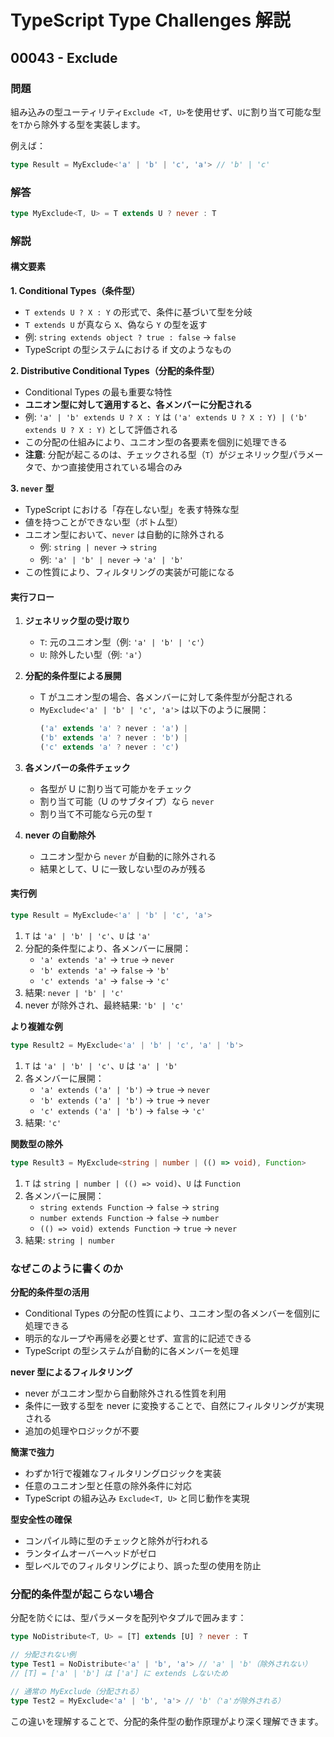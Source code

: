 # TypeScript Type Challenges 解説

## 00043 - Exclude

### 問題

組み込みの型ユーティリティ`Exclude <T, U>`を使用せず、`U`に割り当て可能な型を`T`から除外する型を実装します。

例えば：

```typescript
type Result = MyExclude<'a' | 'b' | 'c', 'a'> // 'b' | 'c'
```

### 解答

```typescript
type MyExclude<T, U> = T extends U ? never : T
```

### 解説

#### 構文要素

**1. Conditional Types（条件型）**

- `T extends U ? X : Y` の形式で、条件に基づいて型を分岐
- `T extends U` が真なら `X`、偽なら `Y` の型を返す
- 例: `string extends object ? true : false` → `false`
- TypeScript の型システムにおける if 文のようなもの

**2. Distributive Conditional Types（分配的条件型）**

- Conditional Types の最も重要な特性
- **ユニオン型に対して適用すると、各メンバーに分配される**
- 例: `'a' | 'b' extends U ? X : Y` は `('a' extends U ? X : Y) | ('b' extends U ? X : Y)` として評価される
- この分配の仕組みにより、ユニオン型の各要素を個別に処理できる
- **注意**: 分配が起こるのは、チェックされる型（`T`）がジェネリック型パラメータで、かつ直接使用されている場合のみ

**3. `never` 型**

- TypeScript における「存在しない型」を表す特殊な型
- 値を持つことができない型（ボトム型）
- ユニオン型において、`never` は自動的に除外される
  - 例: `string | never` → `string`
  - 例: `'a' | 'b' | never` → `'a' | 'b'`
- この性質により、フィルタリングの実装が可能になる

#### 実行フロー

1. **ジェネリック型の受け取り**
   - `T`: 元のユニオン型（例: `'a' | 'b' | 'c'`）
   - `U`: 除外したい型（例: `'a'`）

2. **分配的条件型による展開**
   - T がユニオン型の場合、各メンバーに対して条件型が分配される
   - `MyExclude<'a' | 'b' | 'c', 'a'>` は以下のように展開：
     ```typescript
     ('a' extends 'a' ? never : 'a') |
     ('b' extends 'a' ? never : 'b') |
     ('c' extends 'a' ? never : 'c')
     ```

3. **各メンバーの条件チェック**
   - 各型が U に割り当て可能かをチェック
   - 割り当て可能（U のサブタイプ）なら `never`
   - 割り当て不可能なら元の型 `T`

4. **never の自動除外**
   - ユニオン型から `never` が自動的に除外される
   - 結果として、U に一致しない型のみが残る

#### 実行例

```typescript
type Result = MyExclude<'a' | 'b' | 'c', 'a'>
```

1. `T` は `'a' | 'b' | 'c'`、`U` は `'a'`
2. 分配的条件型により、各メンバーに展開：
   - `'a' extends 'a'` → `true` → `never`
   - `'b' extends 'a'` → `false` → `'b'`
   - `'c' extends 'a'` → `false` → `'c'`
3. 結果: `never | 'b' | 'c'`
4. never が除外され、最終結果: `'b' | 'c'`

**より複雑な例**

```typescript
type Result2 = MyExclude<'a' | 'b' | 'c', 'a' | 'b'>
```

1. `T` は `'a' | 'b' | 'c'`、`U` は `'a' | 'b'`
2. 各メンバーに展開：
   - `'a' extends ('a' | 'b')` → `true` → `never`
   - `'b' extends ('a' | 'b')` → `true` → `never`
   - `'c' extends ('a' | 'b')` → `false` → `'c'`
3. 結果: `'c'`

**関数型の除外**

```typescript
type Result3 = MyExclude<string | number | (() => void), Function>
```

1. `T` は `string | number | (() => void)`、`U` は `Function`
2. 各メンバーに展開：
   - `string extends Function` → `false` → `string`
   - `number extends Function` → `false` → `number`
   - `(() => void) extends Function` → `true` → `never`
3. 結果: `string | number`

### なぜこのように書くのか

**分配的条件型の活用**
- Conditional Types の分配の性質により、ユニオン型の各メンバーを個別に処理できる
- 明示的なループや再帰を必要とせず、宣言的に記述できる
- TypeScript の型システムが自動的に各メンバーを処理

**never 型によるフィルタリング**
- never がユニオン型から自動除外される性質を利用
- 条件に一致する型を never に変換することで、自然にフィルタリングが実現される
- 追加の処理やロジックが不要

**簡潔で強力**
- わずか1行で複雑なフィルタリングロジックを実装
- 任意のユニオン型と任意の除外条件に対応
- TypeScript の組み込み `Exclude<T, U>` と同じ動作を実現

**型安全性の確保**
- コンパイル時に型のチェックと除外が行われる
- ランタイムオーバーヘッドがゼロ
- 型レベルでのフィルタリングにより、誤った型の使用を防止

### 分配的条件型が起こらない場合

分配を防ぐには、型パラメータを配列やタプルで囲みます：

```typescript
type NoDistribute<T, U> = [T] extends [U] ? never : T

// 分配されない例
type Test1 = NoDistribute<'a' | 'b', 'a'> // 'a' | 'b'（除外されない）
// [T] = ['a' | 'b'] は ['a'] に extends しないため

// 通常の MyExclude（分配される）
type Test2 = MyExclude<'a' | 'b', 'a'> // 'b'（'a'が除外される）
```

この違いを理解することで、分配的条件型の動作原理がより深く理解できます。
